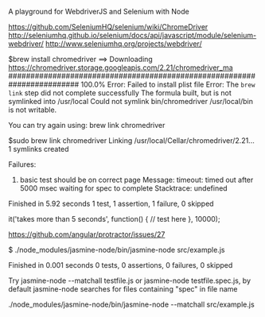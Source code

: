 A playground for WebdriverJS and Selenium with Node

https://github.com/SeleniumHQ/selenium/wiki/ChromeDriver
http://seleniumhq.github.io/selenium/docs/api/javascript/module/selenium-webdriver/
http://www.seleniumhq.org/projects/webdriver/


$brew install chromedriver
==> Downloading https://chromedriver.storage.googleapis.com/2.21/chromedriver_ma
######################################################################## 100.0%
Error: Failed to install plist file
Error: The `brew link` step did not complete successfully
The formula built, but is not symlinked into /usr/local
Could not symlink bin/chromedriver
/usr/local/bin is not writable.



You can try again using:
  brew link chromedriver

$sudo brew link chromedriver
Linking /usr/local/Cellar/chromedriver/2.21... 1 symlinks created


Failures:

  1) basic test should be on correct page
   Message:
     timeout: timed out after 5000 msec waiting for spec to complete
   Stacktrace:
     undefined

Finished in 5.92 seconds
1 test, 1 assertion, 1 failure, 0 skipped

it('takes more than 5 seconds', function() { // test here }, 10000);

https://github.com/angular/protractor/issues/27

$ ./node_modules/jasmine-node/bin/jasmine-node src/example.js


Finished in 0.001 seconds
0 tests, 0 assertions, 0 failures, 0 skipped

Try jasmine-node --matchall testfile.js or jasmine-node testfile.spec.js, by default jasmine-node searches for files containing "spec" in file name

./node_modules/jasmine-node/bin/jasmine-node --matchall  src/example.js
